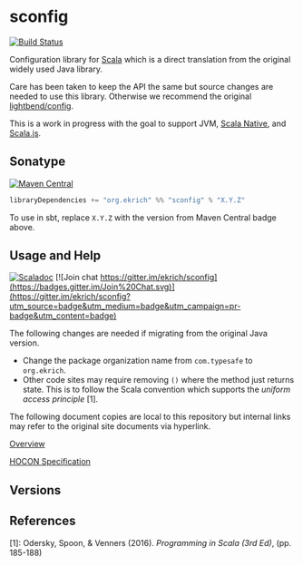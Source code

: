 # sconfig
[![Build Status](https://travis-ci.org/ekrich/sconfig.svg?branch=master)](https://travis-ci.org/ekrich/sconfig)

Configuration library for [Scala](https://www.scala-lang.org/) which is a direct translation 
from the original widely used Java library. 

Care has been taken to keep the API the same but source changes are needed to use this library. 
Otherwise we recommend the original [lightbend/config](https://github.com/lightbend/config).


This is a work in progress with the goal to support JVM,
[Scala Native](https://scala-native.readthedocs.io/), and [Scala.js](https://www.scala-js.org/).

## Sonatype
[![Maven Central](https://maven-badges.herokuapp.com/maven-central/org.ekrich/sconfig/badge.svg)](https://maven-badges.herokuapp.com/maven-central/org.ekrich/sconfig)

```scala
libraryDependencies += "org.ekrich" %% "sconfig" % "X.Y.Z"
```

To use in sbt, replace `X.Y.Z` with the version from Maven Central badge above.

## Usage and Help
[![Scaladoc](https://www.javadoc.io/badge/org.ekrich/sconfig_2.12.svg?label=scaladoc)](https://www.javadoc.io/doc/org.ekrich/sconfig_2.12)
[![Join chat https://gitter.im/ekrich/sconfig](https://badges.gitter.im/Join%20Chat.svg)](https://gitter.im/ekrich/sconfig?utm_source=badge&utm_medium=badge&utm_campaign=pr-badge&utm_content=badge)

The following changes are needed if migrating from the original Java version.
- Change the package organization name from `com.typesafe` to `org.ekrich`.
- Other code sites may require removing `()` where the method just returns state. This is to 
follow the Scala convention which supports the *uniform access principle* [1].

The following document copies are local to this repository but internal links may refer to the
original site documents via hyperlink.

[Overview](docs/original/README.md)

[HOCON Specification](docs/original/HOCON.md)

## Versions

## References
[1]: Odersky, Spoon, & Venners (2016). *Programming in Scala (3rd Ed)*, (pp. 185-188)
